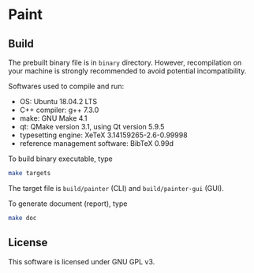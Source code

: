 # Paint

## Build

The prebuilt binary file is in `binary` directory. However, recompilation on your machine is strongly recommended to avoid potential incompatibility.

Softwares used to compile and run: 

- OS: Ubuntu 18.04.2 LTS
- C++ compiler: g++ 7.3.0
- make: GNU Make 4.1
- qt: QMake version 3.1, using Qt version 5.9.5 
- typesetting engine: XeTeX 3.14159265-2.6-0.99998
- reference management software: BibTeX 0.99d

To build binary executable, type

```bash
make targets
```

The target file is `build/painter` (CLI) and `build/painter-gui` (GUI).

To generate document (report), type

```bash
make doc
```

##  License

This software is licensed under GNU GPL v3.

​	

